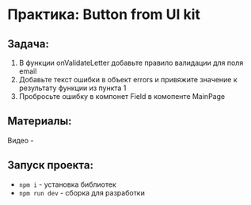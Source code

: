 # Практика: Button from UI kit

## Задача:

1. В функции onValidateLetter добавьте правило валидации для поля email
2. Добавьте текст ошибки в объект errors и привяжите значение к результату функции из пункта 1
3. Пробросьте ошибку в компонет Field в комопенте MainPage

## Материалы:
Видео - 

## Запуск проекта:
* `npm i` - установка библиотек
* `npm run dev` - сборка для разработки
